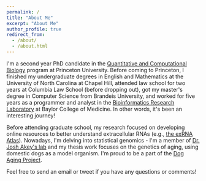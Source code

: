 ```yaml
---
permalink: /
title: "About Me"
excerpt: "About Me"
author_profile: true
redirect_from: 
  - /about/
  - /about.html
---
```


I'm a second year PhD candidate in the [Quantitative and Computational Biology](https://lsi.princeton.edu/qcbgraduate) program at Princeton University. Before coming to Princeton, I finished my undergraduate degrees in English and Mathematics at the University of North Carolina at Chapel Hill, attended law school for two years at Columbia Law School (before dropping out), got my master's degree in Computer Science from Brandeis University, and worked for five years as a programmer and analyst in the [Bioinformatics Research Laboratory](http://genboree.org/site/bioinformatics_research_laboratory) at Baylor College of Medicine. In other words, it's been an interesting journey!

Before attending graduate school, my research focused on developing online resources to better understand extracellular RNAs (e.g., [the exRNA Atlas](https://exrna-atlas.org/)). Nowadays, I'm delving into statistical genomics - I'm a member of [Dr. Josh Akey's lab](https://akeylab.princeton.edu/) and my thesis work focuses on the genetics of aging, using domestic dogs as a model organism. I'm proud to be a part of the [Dog Aging Project](https://dogagingproject.org/).

Feel free to send an email or tweet if you have any questions or comments!
